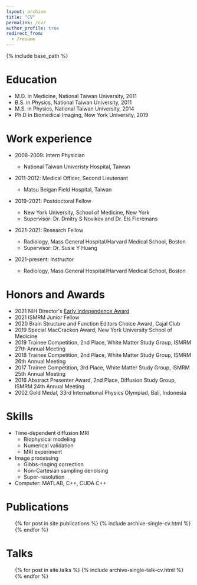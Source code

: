 ```yaml
---
layout: archive
title: "CV"
permalink: /cv/
author_profile: true
redirect_from:
  - /resume
---
```


{% include base_path %}

Education
======
* M.D. in Medicine, National Taiwan University, 2011
* B.S. in Physics, National Taiwan University, 2011
* M.S. in Physics, National Taiwan University, 2014
* Ph.D in Biomedical Imaging, New York University, 2019

Work experience
======
* 2008-2009: Intern Physician
  * National Taiwan Univeristy Hospital, Taiwan
  
* 2011-2012: Medical Officer, Second Lieutenant
  * Matsu Beigan Field Hospital, Taiwan

* 2019-2021: Postdoctoral Fellow
  * New York University, School of Medicine, New York
  * Supervisor: Dr. Dmitry S Novikov and Dr. Els Fieremans

* 2021-2021: Research Fellow
  * Radiology, Mass General Hospital/Harvard Medical School, Boston
  * Supervisor: Dr. Susie Y Huang

* 2021-present: Instructor
  * Radiology, Mass General Hospital/Harvard Medical School, Boston

Honors and Awards
======
* 2021 NIH Director's [Early Independence Award](https://commonfund.nih.gov/earlyindependence/AwardRecipients21)
* 2021 ISMRM Junior Fellow
* 2020 Brain Structure and Function Editors Choice Award, Cajal Club
* 2019 Special MacCracken Award, New York University School of Medicine
* 2019 Trainee Competition, 2nd Place, White Matter Study Group, ISMRM 27th Annual Meeting
* 2018 Trainee Competition, 2nd Place, White Matter Study Group, ISMRM 26th Annual Meeting
* 2017 Trainee Competition, 3rd Place, White Matter Study Group, ISMRM 25th Annual Meeting
* 2016 Abstract Presenter Award, 2nd Place, Diffusion Study Group, ISMRM 24th Annual Meeting
* 2002 Gold Medal, 33rd International Physics Olympiad, Bali, Indonesia

Skills
======
* Time-dependent diffusion MRI
  * Biophysical modeling
  * Numerical validation
  * MRI experiment
* Image processing
  * Gibbs-ringing correction
  * Non-Cartesian sampling denoising
  * Super-resolution
* Computer: MATLAB, C++, CUDA C++

Publications
======
  <ul>{% for post in site.publications %}
    {% include archive-single-cv.html %}
  {% endfor %}</ul>
  
Talks
======
  <ul>{% for post in site.talks %}
    {% include archive-single-talk-cv.html %}
  {% endfor %}</ul>
  
  

